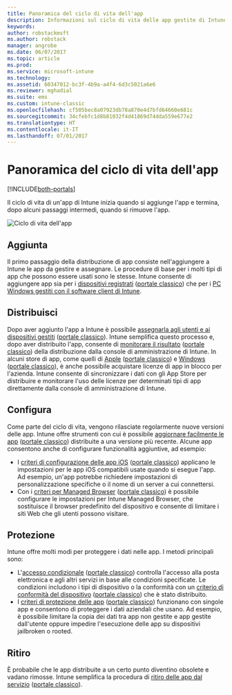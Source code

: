 ```yaml
---
title: Panoramica del ciclo di vita dell'app
description: Informazioni sul ciclo di vita delle app gestite di Intune, dall'aggiunta all'eventuale ritiro.
keywords: 
author: robstackmsft
ms.author: robstack
manager: angrobe
ms.date: 06/07/2017
ms.topic: article
ms.prod: 
ms.service: microsoft-intune
ms.technology: 
ms.assetid: 60347012-bc3f-4b9a-a4f4-6d3c5021a6e6
ms.reviewer: mghadial
ms.suite: ems
ms.custom: intune-classic
ms.openlocfilehash: cf505bec8a07923db78a870e4d7bfd64660e681c
ms.sourcegitcommit: 34cfebfc1d8b81032f4d41869d74dda559e677e2
ms.translationtype: HT
ms.contentlocale: it-IT
ms.lasthandoff: 07/01/2017
---
```

# <a name="overview-of-the-app-lifecycle"></a>Panoramica del ciclo di vita dell'app

[!INCLUDE[both-portals](./includes/note-for-both-portals.md)]

Il ciclo di vita di un'app di Intune inizia quando si aggiunge l'app e termina, dopo alcuni passaggi intermedi, quando si rimuove l'app.

![Ciclo di vita dell'app](./media/app-lifecycle.png "Ciclo di vita di un'app di Intune")

## <a name="add"></a>Aggiunta

Il primo passaggio della distribuzione di app consiste nell'aggiungere a Intune le app da gestire e assegnare. Le procedure di base per i molti tipi di app che possono essere usati sono le stesse. Intune consente di aggiungere app sia per i [dispositivi registrati](apps-add.md) ([portale classico](/intune-classic/deploy-use/add-apps-for-mobile-devices-in-microsoft-intune)) che per i [PC Windows gestiti con il software client di Intune](/intune-classic/deploy-use/add-apps-for-windows-pcs-in-microsoft-intune).

## <a name="deploy"></a>Distribuisci

Dopo aver aggiunto l'app a Intune è possibile [assegnarla agli utenti e ai dispositivi gestiti](apps-deploy.md) ([portale classico](/intune-classic/deploy-use/deploy-apps)). Intune semplifica questo processo e, dopo aver distribuito l'app, consente di [monitorare il risultato](apps-monitor.md) ([portale classico](/intune-classic/deploy-use/monitor-apps-in-microsoft-intune)) della distribuzione dalla console di amministrazione di Intune. In alcuni store di app, come quelli di [Apple](vpp-apps-ios.md) ([portale classico](/intune-classic/deploy-use/manage-ios-apps-you-purchased-through-a-volume-purchase-program-with-microsoft-intune)) e [Windows](windows-store-for-business.md) ([portale classico](/intune-classic/deploy-use/manage-apps-you-purchased-from-the-windows-store-for-business-with-microsoft-intune)), è anche possibile acquistare licenze di app in blocco per l'azienda. Intune consente di sincronizzare i dati con gli App Store per distribuire e monitorare l'uso delle licenze per determinati tipi di app direttamente dalla console di amministrazione di Intune.

## <a name="configure"></a>Configura

Come parte del ciclo di vita, vengono rilasciate regolarmente nuove versioni delle app. Intune offre strumenti con cui è possibile [aggiornare facilmente le app](apps-add.md) ([portale classico](/intune-classic/deploy-use/update-apps-using-microsoft-intune)) distribuite a una versione più recente. Alcune app consentono anche di configurare funzionalità aggiuntive, ad esempio:
- I [criteri di configurazione delle app iOS](app-configuration-policies-use-ios.md) ([portale classico](/intune-classic/deploy-use/configure-ios-apps-with-mobile-app-configuration-policies-in-microsoft-intune)) applicano le impostazioni per le app iOS compatibili usate quando si esegue l'app. Ad esempio, un'app potrebbe richiedere impostazioni di personalizzazione specifiche o il nome di un server a cui connettersi.
- Con i [criteri per Managed Browser](app-configuration-managed-browser.md) ([portale classico](/intune-classic/deploy-use/manage-internet-access-using-managed-browser-policies)) è possibile configurare le impostazioni per Intune Managed Browser, che sostituisce il browser predefinito del dispositivo e consente di limitare i siti Web che gli utenti possono visitare.

## <a name="protect"></a>Protezione

Intune offre molti modi per proteggere i dati nelle app. I metodi principali sono:
- L'[accesso condizionale](conditional-access.md) ([portale classico](/intune-classic/deploy-use/restrict-access-to-email-and-o365-services-with-microsoft-intune)) controlla l'accesso alla posta elettronica e agli altri servizi in base alle condizioni specificate. Le condizioni includono i tipi di dispositivo o la conformità con un [criterio di conformità del dispositivo](device-compliance.md) ([portale classico](/intune-classic/deploy-use/introduction-to-device-compliance-policies-in-microsoft-intune)) che è stato distribuito.
- I [criteri di protezione delle app](app-protection-policy.md) ([portale classico](/intune-classic/deploy-use/protect-app-data-using-mobile-app-management-policies-with-microsoft-intune)) funzionano con singole app e consentono di proteggere i dati aziendali che usano. Ad esempio, è possibile limitare la copia dei dati tra app non gestite e app gestite dall'utente oppure impedire l'esecuzione delle app su dispositivi jailbroken o rooted.

## <a name="retire"></a>Ritiro

È probabile che le app distribuite a un certo punto diventino obsolete e vadano rimosse. Intune semplifica la procedura di [ritiro delle app dal servizio](device-management.md) ([portale classico](/intune-classic/deploy-use/retire-apps-using-microsoft-intune)).
